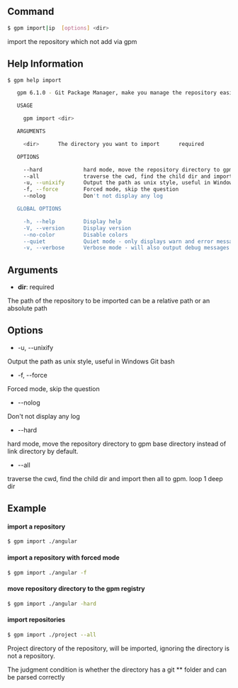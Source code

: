 ## Command

```bash
$ gpm import|ip  [options] <dir>
```

import the repository which not add via gpm

## Help Information

```bash
$ gpm help import

   gpm 6.1.0 - Git Package Manager, make you manage the repository easier

   USAGE

     gpm import <dir>

   ARGUMENTS

     <dir>      The directory you want to import      required

   OPTIONS

     --hard             hard mode, move the repository directory to gpm base directory instead of link directory by default.      optional
     --all              traverse the cwd, find the child dir and import then all to gpm. loop 1 deep dir                          optional
     -u, --unixify      Output the path as unix style, useful in Windows Git bash                                                 optional
     -f, --force        Forced mode, skip the question                                                                            optional
     --nolog            Don't not display any log                                                                                 optional

   GLOBAL OPTIONS

     -h, --help         Display help
     -V, --version      Display version
     --no-color         Disable colors
     --quiet            Quiet mode - only displays warn and error messages
     -v, --verbose      Verbose mode - will also output debug messages
```

## Arguments

- **dir**: required
    
The path of the repository to be imported can be a relative path or an absolute path
    
## Options

- -u, --unixify

Output the path as unix style, useful in Windows Git bash

- -f, --force

Forced mode, skip the question

- --nolog

Don't not display any log

- --hard

hard mode, move the repository directory to gpm base directory instead of link directory by default.

- --all

traverse the cwd, find the child dir and import then all to gpm. loop 1 deep dir

## Example

#### import a repository

```bash
$ gpm import ./angular
```

#### import a repository with forced mode

```bash
$ gpm import ./angular -f
```

#### move repository directory to the gpm registry

```bash
$ gpm import ./angular -hard
```

#### import repositories

```bash
$ gpm import ./project --all
```

Project directory of the repository, will be imported, ignoring the directory is not a repository.

The judgment condition is whether the directory has a git ** folder and can be parsed correctly